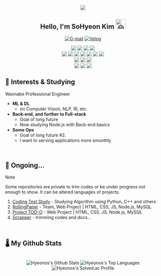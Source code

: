 <!--https://docs.github.com/ko/get-started/writing-on-github/getting-started-with-writing-and-formatting-on-github/basic-writing-and-formatting-syntax-->
<!-- https://googlefonts.github.io/noto-emoji-animation/ -->
<!-- https://velog.io/@leemember/%EA%B9%83%ED%97%88%EB%B8%8C-%ED%94%84%EB%A1%9C%ED%95%84-%EA%BE%B8%EB%AF%B8%EA%B8%B0-README.md -->


<div align="center">
<img src="https://capsule-render.vercel.app/api?type=venom&height=200&color=gradient&text=Hyeonos&section=header&reversal=false&textBg=false&fontAlign=50&fontAlignY=45&animation=twinkling&fontSize=20&rotate=0&strokeWidth=0&fontColor=FFFFFF&desc=Grind%20hard,%20Shine%20hard&descSize=10&descAlignY=53"/>
</div>

<h2 align="center">
  Hello, I'm SoHyeon Kim
  <picture>
  <source srcset="https://fonts.gstatic.com/s/e/notoemoji/latest/1f603/512.webp" type="image/webp">
  <img src="https://fonts.gstatic.com/s/e/notoemoji/latest/1f603/512.gif" alt="😃" width="32" height="32">
  </picture>
</h2>

<div align="center">
  
[![G-mail](https://img.shields.io/badge/📧Gmail-hyeonos248@gmail.com-orange)](hyeonos248@gmail.com)
[![Velog](https://img.shields.io/badge/✅Velog-velog.io/@sohyeonos248-green)](https://velog.io/@sohyeonos248)

<!-- ### 🛠️ Languages and Stacks 🛠️ -->

<img src="https://img.shields.io/badge/PYTHON-3776AB?style=flat-square&logo=PYTHON&logoColor=white"/>
<img src="https://img.shields.io/badge/Numpy-013243?style=flat-square&logo=Numpy&logoColor=white"/>
<img src="https://img.shields.io/badge/Jupyter-F37626?style=flat-square&logo=Jupyter&logoColor=white"/>
<img src="https://img.shields.io/badge/PyTorch-EE4C2C?style=flat-square&logo=PyTorch&logoColor=white"/>
<br/>
<img src="https://img.shields.io/badge/C++-00599C?style=flat-square&logo=cplusplus&logoColor=white"/>
<img src="https://img.shields.io/badge/OpenCV-5C3EE8?style=flat-square&logo=opencv&logoColor=white"/>
<img src="https://img.shields.io/badge/HTML-E34F26?style=flat-square&logo=HTML5&logoColor=white"/>
<img src="https://img.shields.io/badge/CSS-1572B6?style=flat-square&logo=CSS3&logoColor=white"/>
<img src="https://img.shields.io/badge/JavaScript-F7DF1E?style=flat-square&logo=JavaScript&logoColor=white"/>
<img src="https://img.shields.io/badge/Node.js-5FA04E?style=flat-square&logo=Node.js&logoColor=white"/>
<img src="https://img.shields.io/badge/MySQL-4479A1?style=flat-square&logo=MySQL&logoColor=white"/>
<br/>
<img src="https://img.shields.io/badge/Windows-0078D4?style=flat-square&logo=Windows&logoColor=white"/>
<img src="https://img.shields.io/badge/Linux-FCC624?style=flat-square&logo=Linux&logoColor=white"/>
<img src="https://img.shields.io/badge/Ubuntu-E95420?style=flat-square&logo=Ubuntu&logoColor=white"/>
<br/>
<img src="https://img.shields.io/badge/Git-F05032?style=flat-square&logo=Git&logoColor=white"/>
<img src="https://img.shields.io/badge/Slack-4A154B?style=flat-square&logo=Slack&logoColor=white"/>
<img src="https://img.shields.io/badge/Notion-000000?style=flat-square&logo=Notion&logoColor=white"/>

</div>




## 🌟 Interests & Studying
Wannabe Professional Engineer
- **ML & DL**
  - on Computer Vision, NLP, IR, etc.
- **Back-end, and further to Full-stack**
  - Goal of long future
  - Now studying Node.js with Back-end basics
- **Some Ops**
  - Goal of long future #2.
  - I want to serving applications more smoothly



<br/>

## 🎸 Ongoing...

> [!NOTE]
> Some repositories are private to trim codes or be under progress not enough to show.
> It can be altered languages of projects.

1. [Coding Test Study](https://github.com/hyeonos/CodingTestStudy) - Studying Algorithm using Python, C++ and others
2. [RollingPaper](https://github.com/hyeonos/RollingPaperPro) - Team, Web Project | HTML, CSS, JS, Node.js, MySQL
3. [Project TOD-O](https://github.com/hyeonos/Project-TOCALEN) - Web Project | HTML, CSS, JS, Node.js, MySQL
4. [Scrapper](https://github.com/hyeonos/searchnews-project) - trimming codes and docs...




<br/>

## 🌡 My Github Stats

<p align="center">
<br/>

<img alt="Hyeonos's Github Stats" src="https://github-readme-stats.vercel.app/api?username=hyeonos&show_icons=true&count_private=true&hide_border=true&text_color=E1F5EF&bg_color=071019&title_color=35D6D6&icon_color=14A5A5" />

<img alt="Hyeonos's Top Languages" src="https://github-readme-stats.vercel.app/api/top-langs/?username=hyeonos&langs_count=8&count_private=true&layout=compact&hide_border=true&&text_color=E1F5EF&bg_color=071019&title_color=35D6D6&icon_color=14A5A5" />

<img alt="Hyeonos's Solved.ac Profile" src="http://mazassumnida.wtf/api/generate_badge?boj=hyeonos248" />

<!-- <b>Note:</b> Top languages is only a metric of the languages my public code consists of and doesn't reflect experience or skill level. -->

<!--<img alt="Hyeonos's Activity Graph" src="https://activity-graph.herokuapp.com/graph?username=hyeonos&theme=react-dark&hide_border=true&custom_title=SoHyeon%20Kim%27s%20Activity%20Graph" />-->


<br/>

</p>



<!-- [![Hits](https://hits.seeyoufarm.com/api/count/incr/badge.svg?url=https%3A%2F%2Fgithub.com%2Fhyeonos&count_bg=%2379C83D&title_bg=%23555555&icon=&icon_color=%23E7E7E7&title=hits&edge_flat=false)](https://github.com/hyeonos) -->
